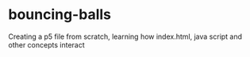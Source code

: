 # bouncing-balls
Creating a p5 file from scratch, learning how index.html, java script and other concepts interact
